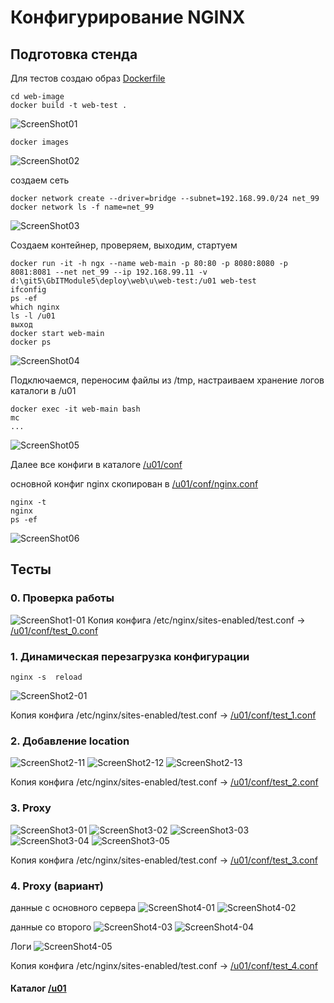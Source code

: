 ﻿# Конфигурирование NGINX

## Подготовка стенда
Для тестов создаю образ [Dockerfile](web-image/Dockerfile)

```
cd web-image
docker build -t web-test .
``` 
![ScreenShot01](ScreenShots/Screenshot01.png)

```
docker images
``` 
![ScreenShot02](ScreenShots/Screenshot02.png)

создаем сеть
```
docker network create --driver=bridge --subnet=192.168.99.0/24 net_99
docker network ls -f name=net_99
```
![ScreenShot03](ScreenShots/Screenshot03.png)


Создаем контейнер, проверяем, выходим, стартуем
```
docker run -it -h ngx --name web-main -p 80:80 -p 8080:8080 -p 8081:8081 --net net_99 --ip 192.168.99.11 -v d:\git5\GbITModule5\deploy\web\u\web-test:/u01 web-test
ifconfig
ps -ef
which nginx
ls -l /u01
выход
docker start web-main
docker ps
```
![ScreenShot04](ScreenShots/Screenshot04.png)

Подключаемся, переносим файлы из /tmp, настраиваем хранение логов каталоги в /u01
```
docker exec -it web-main bash
mc
...
```
![ScreenShot05](ScreenShots/Screenshot05.png)

Далее все конфиги в каталоге [/u01/conf](u/web-test/conf)

основной конфиг nginx скопирован в [/u01/conf/nginx.conf](u/web-test/conf/nginx.conf)
```
nginx -t
nginx
ps -ef
```
![ScreenShot06](ScreenShots/Screenshot06.png)


## Тесты

### 0. Проверка работы
![ScreenShot1-01](ScreenShots/Screenshot1-01.png)
Копия конфига /etc/nginx/sites-enabled/test.conf -> [/u01/conf/test_0.conf](u/web-test/conf/test_0.conf)

### 1. Динамическая перезагрузка конфигурации
```
nginx -s  reload
```
![ScreenShot2-01](ScreenShots/Screenshot2-01.png)

Копия конфига /etc/nginx/sites-enabled/test.conf -> [/u01/conf/test_1.conf](u/web-test/conf/test_1.conf)

### 2. Добавление location
![ScreenShot2-11](ScreenShots/Screenshot2-11.png)
![ScreenShot2-12](ScreenShots/Screenshot2-12.png)
![ScreenShot2-13](ScreenShots/Screenshot2-13.png)

Копия конфига /etc/nginx/sites-enabled/test.conf -> [/u01/conf/test_2.conf](u/web-test/conf/test_2.conf)

### 3. Proxy
![ScreenShot3-01](ScreenShots/Screenshot3-01.png)
![ScreenShot3-02](ScreenShots/Screenshot3-02.png)
![ScreenShot3-03](ScreenShots/Screenshot3-03.png)
![ScreenShot3-04](ScreenShots/Screenshot3-04.png)
![ScreenShot3-05](ScreenShots/Screenshot3-05.png)

Копия конфига /etc/nginx/sites-enabled/test.conf -> [/u01/conf/test_3.conf](u/web-test/conf/test_3.conf)

### 4. Proxy (вариант)
данные с основного сервера 
![ScreenShot4-01](ScreenShots/Screenshot4-01.png)
![ScreenShot4-02](ScreenShots/Screenshot4-02.png)

данные со второго
![ScreenShot4-03](ScreenShots/Screenshot4-03.png)
![ScreenShot4-04](ScreenShots/Screenshot4-04.png)

Логи
![ScreenShot4-05](ScreenShots/Screenshot4-05.png)

Копия конфига /etc/nginx/sites-enabled/test.conf -> [/u01/conf/test_4.conf](u/web-test/conf/test_4.conf)

#### Каталог [/u01](u/web-test)